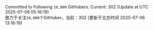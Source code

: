 Committed to Following `10,000` GitHubers. Current: <!-- FOLLOWING_COUNT -->302<!-- FOLLOWING_COUNT --> (Update at UTC <!-- LAST_UPDATED -->2025-07-06 05:16:19<!-- LAST_UPDATED -->)<br>
致力于关注`10,000`个GitHuber。当前：<!-- FOLLOWING_COUNT -->302<!-- FOLLOWING_COUNT --> (更新于北京时间 <!-- LAST_UPDATED_CST -->2025-07-06 13:16:19<!-- LAST_UPDATED_CST -->)
